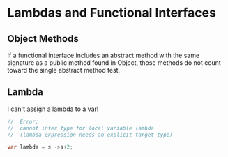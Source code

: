 # Lambdas and Functional Interfaces

## Object Methods
If a functional interface includes an abstract method with
the same signature as a public method found in Object, those methods do not count toward the single abstract method test. 
## Lambda
I can't assign a lambda to a var!
```java
//  Error:
//  cannot infer type for local variable lambda
//  (lambda expression needs an explicit target-type)

var lambda = s ->s+2;
```